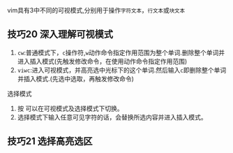 vim具有3中不同的可视模式,分别用于操作`字符文本`，`行文本`或`块文本`

## 技巧20 深入理解可视模式

1. `cw`:普通模式下，`c`操作符,`w`动作命令指定作用范围为整个单词.删除整个单词并进入插入模式(先触发修改命令，在使用动作命令指定作用范围)
2. `viwc`:进入可视模式，并高亮选中光标下的这个单词.然后输入`c`即删除整个单词并插入模式.(先选中选取，再触发修改命令)

选择模式
1. 按 <C-g>可以在可视模式及选择模式下切换。
2. 选择模式下输入任意可见字符的话，会替换所选内容并进入插入模式。

## 技巧21 选择高亮选区

